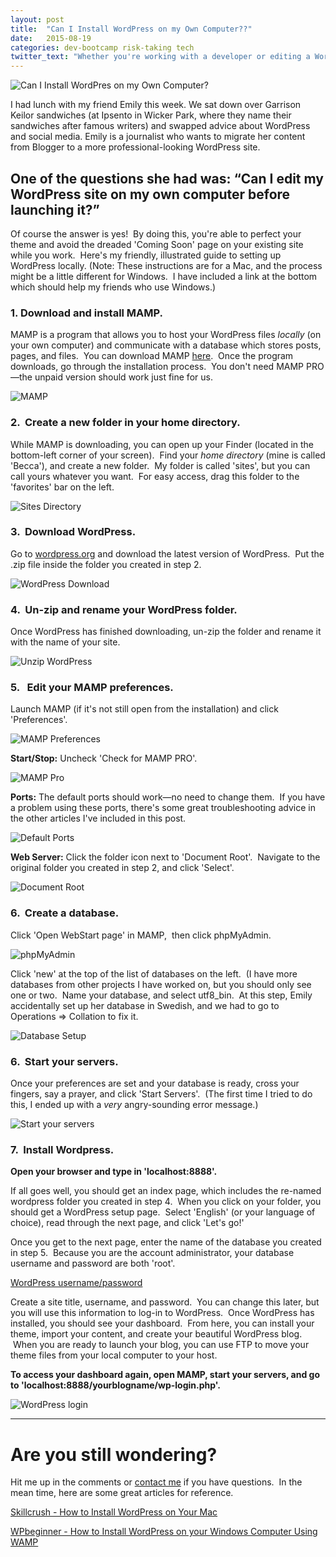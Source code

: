```yaml
---
layout: post
title:  "Can I Install WordPress on my Own Computer??"
date:   2015-08-19
categories: dev-bootcamp risk-taking tech
twitter_text: "Whether you're working with a developer or editing a WordPress site yourself, FTP access will make it much easier."
---
```

![Can I Install WordPres on my Own Computer?](/images/I-wonder...-2-1024x512.png)

I had lunch with my friend Emily this week. We sat down over Garrison Keilor sandwiches (at Ipsento in Wicker Park, where they name their sandwiches after famous writers) and swapped advice about WordPress and social media. Emily is a journalist who wants to migrate her content from Blogger to a more professional-looking WordPress site.

## One of the questions she had was: “Can I edit my WordPress site on my own computer before launching it?”

Of course the answer is yes!  By doing this, you're able to perfect your theme and avoid the dreaded 'Coming Soon' page on your existing site while you work.  Here's my friendly, illustrated guide to setting up WordPress locally. (Note: These instructions are for a Mac, and the process might be a little different for Windows.  I have included a link at the bottom which should help my friends who use Windows.)

### 1. Download and install MAMP.
MAMP is a program that allows you to host your WordPress files *locally* (on your own computer) and communicate with a database which stores posts, pages, and files.  You can download MAMP [here](http://www.mamp.info).  Once the program downloads, go through the installation process.  You don't need MAMP PRO—the unpaid version should work just fine for us.

![MAMP](/images/wordpress-install/Screen-Shot-2015-08-18-at-3.31.32-PM1-1024x606.png)

### 2.  Create a new folder in your home directory.
While MAMP is downloading, you can open up your Finder (located in the bottom-left corner of your screen).  Find your *home directory* (mine is called 'Becca'), and create a new folder.  My folder is called 'sites', but you can call yours whatever you want.  For easy access, drag this folder to the 'favorites' bar on the left.

![Sites Directory](/images/wordpress-install/Screen-Shot-2015-08-18-at-3.49.45-PM.png)

### 3.  Download WordPress.
Go to [wordpress.org](http://www.wordpress.org) and download the latest version of WordPress.  Put the .zip file inside the folder you created in step 2.

![WordPress Download](/images/wordpress-install/Screen-Shot-2015-08-18-at-4.01.46-PM-1024x610.png)

### 4.  Un-zip and rename your WordPress folder.
Once WordPress has finished downloading, un-zip the folder and rename it with the name of your site.

![Unzip WordPress](/images/wordpress-install/Screen-Shot-2015-08-18-at-4.10.17-PM.png)

### 5.   Edit your MAMP preferences.
Launch MAMP (if it's not still open from the installation) and click 'Preferences'.

![MAMP Preferences](/images/wordpress-install/Screen-Shot-2015-08-18-at-4.28.40-PM.png)

**Start/Stop:** Uncheck 'Check for MAMP PRO'.

![MAMP Pro](/images/wordpress-install/Screen-Shot-2015-08-18-at-4.20.41-PM.png)

**Ports:** The default ports should work—no need to change them.  If you have a problem using these ports, there's some great troubleshooting advice in the other articles I've included in this post.

![Default Ports](/images/wordpress-install/Screen-Shot-2015-08-18-at-4.20.47-PM.png)

**Web Server:** Click the folder icon next to 'Document Root'.  Navigate to the original folder you created in step 2, and click 'Select'.

![Document Root](/images/wordpress-install/Screen-Shot-2015-08-18-at-4.21.02-PM.png)

### 6.  Create a database.
Click 'Open WebStart page' in MAMP,  then click phpMyAdmin.

![phpMyAdmin](/images/wordpress-install/Screen-Shot-2015-08-18-at-8.12.19-PM-1024x610.png)

Click 'new' at the top of the list of databases on the left.  (I have more databases from other projects I have worked on, but you should only see one or two.  Name your database, and select utf8_bin.  At this step, Emily accidentally set up her database in Swedish, and we had to go to Operations =&gt; Collation to fix it.

![Database Setup](/images/wordpress-install/Screen-Shot-2015-08-18-at-8.14.29-PM-1024x610.png)

### 6.  Start your servers.
Once your preferences are set and your database is ready, cross your fingers, say a prayer, and click 'Start Servers'.  (The first time I tried to do this, I ended up with a *very* angry-sounding error message.)

![Start your servers](/images/wordpress-install/Screen-Shot-2015-08-18-at-4.28.40-PM1.png)

### 7.  Install Wordpress.
**Open your browser and type in 'localhost:8888'.**

If all goes well, you should get an index page, which includes the re-named wordpress folder you created in step 4.  When you click on your folder, you should get a WordPress setup page.  Select 'English' (or your language of choice), read through the next page, and click 'Let's go!'

Once you get to the next page, enter the name of the database you created in step 5.  Because you are the account administrator, your database username and password are both 'root'.  

[WordPress username/password](/images/wordpress-install/Screen-Shot-2015-08-18-at-8.33.00-PM-1024x610.png)

Create a site title, username, and password.  You can change this later, but you will use this information to log-in to WordPress.  Once WordPress has installed, you should see your dashboard.  From here, you can install your theme, import your content, and create your beautiful WordPress blog.  When you are ready to launch your blog, you can use FTP to move your theme files from your local computer to your host.

**To access your dashboard again, open MAMP, start your servers, and go to 'localhost:8888/yourblogname/wp-login.php'.**

![WordPress login](/images/wordpress-install/Screen-Shot-2015-08-19-at-11.57.25-AM-1024x614.png)

<hr />

# Are you still wondering?
Hit me up in the comments or [contact me](http://www.beccanelsonmakesthings.com/contact/) if you have questions.  In the mean time, here are some great articles for reference.

[Skillcrush - How to Install WordPress on Your Mac](http://skillcrush.com/2015/04/14/install-wordpress-mac/)

[WPbeginner - How to Install WordPress on your Windows Computer Using WAMP](http://www.wpbeginner.com/wp-tutorials/how-to-install-wordpress-on-your-windows-computer-using-wamp/)
